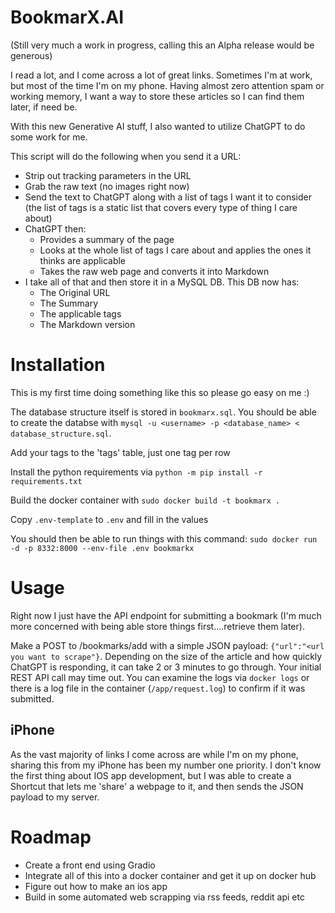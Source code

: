 # BookmarX.AI
(Still very much a work in progress, calling this an Alpha release would be generous)

I read a lot, and I come across a lot of great links. Sometimes I'm at work, but most of the time I'm on my phone. Having almost zero attention spam or working memory, I want a way to store these articles so I can find them later, if need be. 

With this new Generative AI stuff, I also wanted to utilize ChatGPT to do some work for me. 

This script will do the following when you send it a URL:
- Strip out tracking parameters in the URL
- Grab the raw text (no images right now)
- Send the text to ChatGPT along with a list of tags I want it to consider (the list of tags is a static list that covers every type of thing I care about)
- ChatGPT then:
  - Provides a summary of the page
  - Looks at the whole list of tags I care about and applies the ones it thinks are applicable
  - Takes the raw web page and converts it into Markdown
- I take all of that and then store it in a MySQL DB. This DB now has:
  - The Original URL
  - The Summary 
  - The applicable tags
  - The Markdown version

# Installation
This is my first time doing something like this so please go easy on me :)

The database structure itself is stored in `bookmarx.sql`. You should be able to create the databse with `mysql -u <username> -p <database_name> < database_structure.sql`. 

Add your tags to the 'tags' table, just one tag per row

Install the python requirements via `python -m pip install -r requirements.txt`

Build the docker container with `sudo docker build -t bookmarx .`

Copy `.env-template` to `.env` and fill in the values

You should then be able to run things with this command: `sudo docker run -d -p 8332:8000 --env-file .env bookmarkx`

# Usage
Right now I just have the API endpoint for submitting a bookmark (I'm much more concerned with being able store things first....retrieve them later). 

Make a POST to /bookmarks/add with a simple JSON payload: `{"url":"<url you want to scrape"}`. Depending on the size of the article and how quickly ChatGPT is responding, it can take 2 or 3 minutes to go through. Your initial REST API call may time out. You can examine the logs via `docker logs` or there is a log file in the container (`/app/request.log`) to confirm if it was submitted. 

## iPhone
As the vast majority of links I come across are while I'm on my phone, sharing this from my iPhone has been my number one priority. I don't know the first thing about IOS app development, but I was able to create a Shortcut that lets me 'share' a webpage to it, and then sends the JSON payload to my server. 

# Roadmap
- Create a front end using Gradio
- Integrate all of this into a docker container and get it up on docker hub
- Figure out how to make an ios app 
- Build in some automated web scrapping via rss feeds, reddit api etc